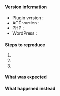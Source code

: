 <!--
Thanks for contributing !

Please note:
- These comments won't show up when you submit your issue.
- Please choose a descriptive title, ex. : "When I add a layout, it doesn't show up".
- Try to provide as many details as possible on the below list.
- If requesting a new feature, please explain why you'd like to see it added.
-->

#### Version information

* Plugin version : 
* ACF version : 
* PHP : 
* WordPress : 

#### Steps to reproduce

1. 
2. 
3. 

#### What was expected


#### What happened instead
